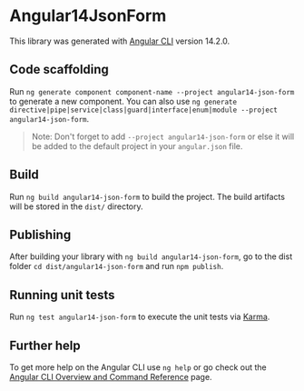 # Angular14JsonForm

This library was generated with [Angular CLI](https://github.com/angular/angular-cli) version 14.2.0.

## Code scaffolding

Run `ng generate component component-name --project angular14-json-form` to generate a new component. You can also use `ng generate directive|pipe|service|class|guard|interface|enum|module --project angular14-json-form`.
> Note: Don't forget to add `--project angular14-json-form` or else it will be added to the default project in your `angular.json` file. 

## Build

Run `ng build angular14-json-form` to build the project. The build artifacts will be stored in the `dist/` directory.

## Publishing

After building your library with `ng build angular14-json-form`, go to the dist folder `cd dist/angular14-json-form` and run `npm publish`.

## Running unit tests

Run `ng test angular14-json-form` to execute the unit tests via [Karma](https://karma-runner.github.io).

## Further help

To get more help on the Angular CLI use `ng help` or go check out the [Angular CLI Overview and Command Reference](https://angular.io/cli) page.
